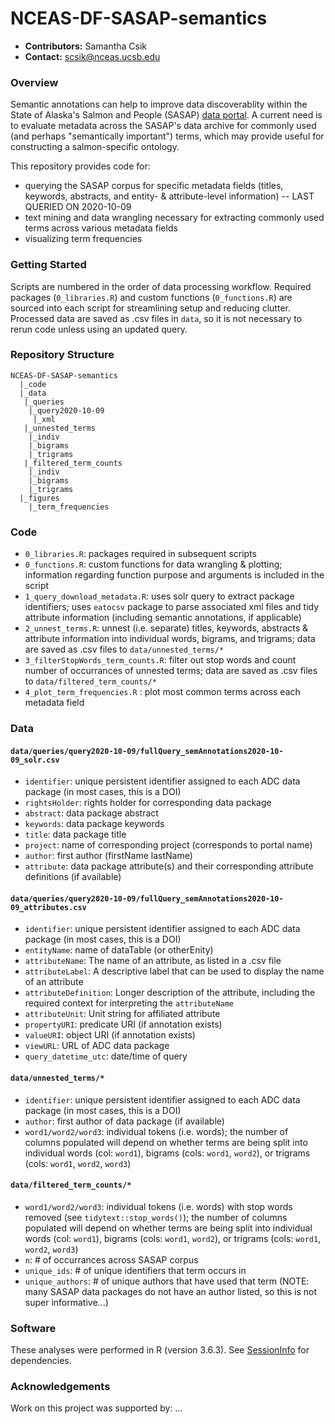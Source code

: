 # NCEAS-DF-SASAP-semantics

* **Contributors:** Samantha Csik
* **Contact:** scsik@nceas.ucsb.edu

### Overview

Semantic annotations can help to improve data discoverablity within the State of Alaska's Salmon and People (SASAP) [data portal](https://knb.ecoinformatics.org/projects/SASAP/Data). A current need is to evaluate metadata across the SASAP's data archive for commonly used (and perhaps "semantically important") terms, which may provide useful for constructing a salmon-specific ontology.

This repository provides code for:

  * querying the SASAP corpus for specific metadata fields (titles, keywords, abstracts, and entity- & attribute-level information) -- LAST QUERIED ON 2020-10-09
  * text mining and data wrangling necessary for extracting commonly used terms across various metadata fields
  * visualizing term frequencies

### Getting Started

Scripts are numbered in the order of data processing workflow. Required packages (`0_libraries.R`) and custom functions (`0_functions.R`) are sourced into each script for streamlining setup and reducing clutter. Processed data are saved as .csv files in `data`, so it is not necessary to rerun code unless using an updated query.

### Repository Structure

```
NCEAS-DF-SASAP-semantics
  |_code
  |_data
   |_queries
    |_query2020-10-09
     |_xml
   |_unnested_terms
    |_indiv
    |_bigrams
    |_trigrams
   |_filtered_term_counts
    |_indiv
    |_bigrams
    |_trigrams
  |_figures
    |_term_frequencies
```
### Code

* `0_libraries.R`: packages required in subsequent scripts
* `0_functions.R`: custom functions for data wrangling & plotting; information regarding function purpose and arguments is included in the script 
* `1_query_download_metadata.R`: uses solr query to extract package identifiers; uses `eatocsv` package to parse associated xml files and tidy attribute information (including semantic annotations, if applicable)
* `2_unnest_terms.R`: unnest (i.e. separate) titles, keywords, abstracts & attribute information into individual words, bigrams, and trigrams; data are saved as .csv files to `data/unnested_terms/*`
* `3_filterStopWords_term_counts.R`: filter out stop words and count number of occurrances of unnested terms; data are saved as .csv files to `data/filtered_term_counts/*`
* `4_plot_term_frequencies.R` : plot most common terms across each metadata field 

### Data

#### `data/queries/query2020-10-09/fullQuery_semAnnotations2020-10-09_solr.csv`
* `identifier`: unique persistent identifier assigned to each ADC data package (in most cases, this is a DOI)
* `rightsHolder`: rights holder for corresponding data package
* `abstract`: data package abstract
* `keywords`: data package keywords
* `title`: data package title
* `project`: name of corresponding project (corresponds to portal name)
* `author`: first author (firstName lastName)
* `attribute`: data package attribute(s) and their corresponding attribute definitions (if available)

#### `data/queries/query2020-10-09/fullQuery_semAnnotations2020-10-09_attributes.csv`
* `identifier`: unique persistent identifier assigned to each ADC data package (in most cases, this is a DOI)
* `entityName`: name of dataTable (or otherEnity)
* `attributeName`: The name of an attribute, as listed in a .csv file
* `attributeLabel`: A descriptive label that can be used to display the name of an attribute
* `attributeDefinition`: Longer description of the attribute, including the required context for interpreting the `attributeName`
* `attributeUnit`: Unit string for affiliated attribute
* `propertyURI`: predicate URI (if annotation exists)
* `valueURI`: object URI (if annotation exists)
* `viewURL`: URL of ADC data package
* `query_datetime_utc`: date/time of query

#### `data/unnested_terms/*`
* `identifier`: unique persistent identifier assigned to each ADC data package (in most cases, this is a DOI)
* `author`: first author of data package (if available)
* `word1/word2/word3`: individual tokens (i.e. words); the number of columns populated will depend on whether terms are being split into individual words (col: `word1`), bigrams (cols: `word1`, `word2`), or trigrams (cols: `word1`, `word2`, `word3`)

#### `data/filtered_term_counts/*`
* `word1/word2/word3`: individual tokens (i.e. words) with stop words removed (see `tidytext::stop_words()`); the number of columns populated will depend on whether terms are being split into individual words (col: `word1`), bigrams (cols: `word1`, `word2`), or trigrams (cols: `word1`, `word2`, `word3`)
* `n`: # of occurrances across SASAP corpus
* `unique_ids`: # of unique identifiers that term occurs in 
* `unique_authors`: # of unique authors that have used that term (NOTE: many SASAP data packages do not have an author listed, so this is not super informative...)

### Software

These analyses were performed in R (version 3.6.3). See [SessionInfo]() for dependencies.

### Acknowledgements

Work on this project was supported by: ...
